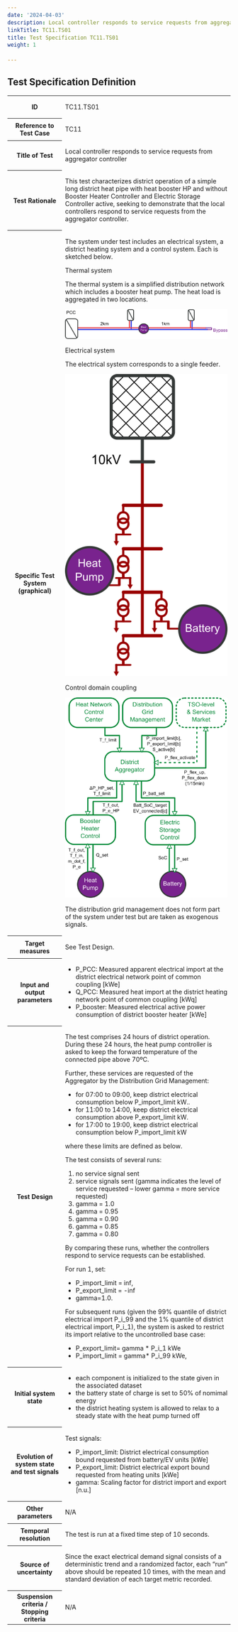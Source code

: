 ```yaml
---
date: '2024-04-03'
description: Local controller responds to service requests from aggregator controller
linkTitle: TC11.TS01
title: Test Specification TC11.TS01
weight: 1

---
```



## Test Specification Definition


<table>
<tr>
<th colspan=1>
ID</th>
<td colspan=1>
<p>TC11.TS01</p></td>
</tr>
<tr>
<th colspan=1>
Reference to Test Case</th>
<td colspan=1>
<p>TC11</p></td>
</tr>
<tr>
<th colspan=1>
Title of Test</th>
<td colspan=1>
<p>Local controller responds to service requests from aggregator controller</p></td>
</tr>
<tr>
<th colspan=1>
Test Rationale</th>
<td colspan=1>
<p>This test characterizes district operation of a simple long district heat pipe with heat booster HP and without Booster Heater Controller and Electric Storage Controller active, seeking to demonstrate that the local controllers respond to service requests from the aggregator controller.</p></td>
</tr>
<tr>
<th colspan=1>
Specific Test System  
(graphical)</th>
<td colspan=1>
<p>The system under test includes an electrical system, a district heating system and a control system. Each is sketched below.</p><p>Thermal system</p><p>The thermal system is a simplified distribution network which includes a booster heat pump. The heat load is aggregated in two locations.</p><p><img src="image2.png"/></p><p>Electrical system</p><p>The electrical system corresponds to a single feeder.</p><p><img src="image3.png"/></p><p>Control domain coupling</p><p><img src="image4.png"/></p><p>The distribution grid management does not form part of the system under test but are taken as exogenous signals.</p></td>
</tr>
<tr>
<th colspan=1>
Target measures</th>
<td colspan=1>
<p>See Test Design.</p></td>
</tr>
<tr>
<th colspan=1>
Input and output parameters</th>
<td colspan=1>
<ul>
<li>P_PCC: Measured apparent electrical import at the district electrical network point of common coupling [kWe]</li>
<li>Q_PCC: Measured heat import at the district heating network point of common coupling [kWq]</li>
<li>P_booster: Measured electrical active power consumption of district booster heater [kWe]</li>
</ul></td>
</tr>
<tr>
<th colspan=1>
Test Design</th>
<td colspan=1>
<p>The test comprises 24 hours of district operation. During these 24 hours, the heat pump controller is asked to keep the forward temperature of the connected pipe above 70ºC.</p><p>Further, these services are requested of the Aggregator by the Distribution Grid Management:</p><ul>
<li>for 07:00 to 09:00, keep district electrical consumption below P_import_limit kW..</li>
<li>for 11:00 to 14:00, keep district electrical consumption above P_export_limit kW.</li>
<li>for 17:00 to 19:00, keep district electrical consumption below P_import_limit kW</li>
</ul><p>where these limits are defined as below.</p><p>The test consists of several runs:</p><ol>
<li>no service signal sent</li>
<li>service signals sent (gamma indicates the level of service requested – lower gamma = more service requested)</li>
<li>gamma = 1.0</li>
<li>gamma = 0.95</li>
<li>gamma = 0.90</li>
<li>gamma = 0.85</li>
<li>gamma = 0.80</li>
</ol><p>By comparing these runs, whether the controllers respond to service requests can be established.</p><p>For run 1, set:</p><ul>
<li>P_import_limit = inf,</li>
<li>P_export_limit = -inf</li>
<li>gamma=1.0.</li>
</ul><p>For subsequent runs (given the 99% quantile of district electrical import P_i_99 and the 1% quantile of district electrical import, P_i_1), the system is asked to restrict its import relative to the uncontrolled base case:</p><ul>
<li>P_export_limit= gamma * P_i_1 kWe</li>
<li>P_import_limit = gamma* P_i_99 kWe,</li>
</ul></td>
</tr>
<tr>
<th colspan=1>
Initial system state</th>
<td colspan=1>
<ul>
<li>each component is initialized to the state given in the associated dataset</li>
<li>the battery state of charge is set to 50% of nomimal energy</li>
<li>the district heating system is allowed to relax to a steady state with the heat pump turned off</li>
</ul></td>
</tr>
<tr>
<th colspan=1>
Evolution of system state and test signals</th>
<td colspan=1>
<p>Test signals:</p><ul>
<li>P_import_limit: District electrical consumption bound requested from battery/EV units [kWe]</li>
<li>P_export_limit: District electrical export bound requested from heating units [kWe]</li>
<li>gamma: Scaling factor for district import and export [n.u.]</li>
</ul></td>
</tr>
<tr>
<th colspan=1>
Other parameters</th>
<td colspan=1>
<p>N/A</p></td>
</tr>
<tr>
<th colspan=1>
Temporal resolution</th>
<td colspan=1>
<p>The test is run at a fixed time step of 10 seconds.</p></td>
</tr>
<tr>
<th colspan=1>
Source of uncertainty</th>
<td colspan=1>
<p>Since the exact electrical demand signal consists of a deterministic trend and a randomized factor, each “run” above should be repeated 10 times, with the mean and standard deviation of each target metric recorded.</p></td>
</tr>
<tr>
<th colspan=1>
Suspension criteria / Stopping criteria</th>
<td colspan=1>
<p>N/A</p></td>
</tr>
</table>


